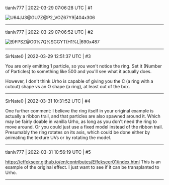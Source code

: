 tianlv777 | 2022-03-29 07:06:28 UTC | #1

![U64JJ3@GU7Z@P2_VOZ67Y9|404x306](upload://dqdf3Oc6jx64JDYs0zfwkiZOYQ3.png)

-------------------------

tianlv777 | 2022-03-29 07:06:52 UTC | #2

![B)FPSZ@O0%7Q%SGGYT(H1%L|690x487](upload://pYX49XUh5mqwZsVdOZwu9B5qIu5.png)

-------------------------

SirNate0 | 2022-03-29 12:51:37 UTC | #3

You are only emitting 1 particle, so you won't notice the ring. Set it (Number of Particles) to something like 500 and you'll see what it actually does.

However, I don't think Urho is capable of giving you the C (a ring with a cutout) shape vs an O shape (a ring), at least out of the box.

-------------------------

SirNate0 | 2022-03-31 10:31:52 UTC | #4

One further comment: I believe the ring itself in your original example is actually a ribbon trail, and that particles are also spawned around it. Which may be fairly doable in vanilla Urho, as long as you don't need the ring to move around. Or you could just use a fixed model instead of the ribbon trail. Presumably the ring rotates on its axis, which could be done either by animating the texture UVs or by rotating the model.

-------------------------

tianlv777 | 2022-03-31 10:56:19 UTC | #5

https://effekseer.github.io/en/contributes/Effekseer01/index.html
This is an example of the original effect. I just want to see if it can be transplanted to Urho.

-------------------------

